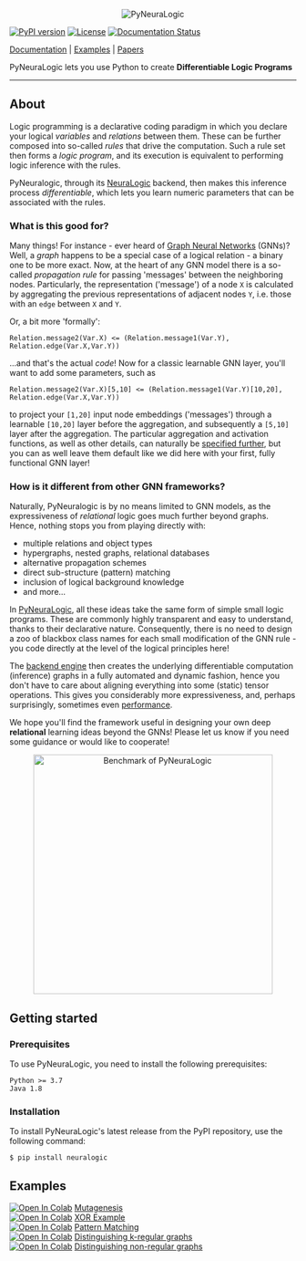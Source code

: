 <p align="center">
<img src="https://github.com/LukasZahradnik/PyNeuraLogic/blob/master/docs/_static/readme_logo.svg" alt="PyNeuraLogic" title="PyNeuraLogic"/>
</p>
  
[![PyPI version](https://badge.fury.io/py/neuralogic.svg)](https://badge.fury.io/py/neuralogic)
[![License](https://img.shields.io/pypi/l/neuralogic)](https://badge.fury.io/py/neuralogic)
[![Documentation Status](https://readthedocs.org/projects/pyneuralogic/badge/?version=latest)](https://pyneuralogic.readthedocs.io/en/latest/?badge=latest)



[Documentation](https://pyneuralogic.readthedocs.io/en/latest/) | [Examples](#Examples) | [Papers](https://github.com/GustikS/NeuraLogic#papers)

PyNeuraLogic lets you use Python to create **Differentiable Logic Programs**


[comment]: <> (PyNeuraLogic is a framework built on top of [NeuraLogic]&#40;https://github.com/GustikS/NeuraLogic&#41; which combines relational and deep learning.)

---

## About

Logic programming is a declarative coding paradigm in which you declare your logical _variables_ and _relations_ between them. These can be further composed into so-called _rules_ that drive the computation. Such a rule set then forms a _logic program_, and its execution is equivalent to performing logic inference with the rules.

PyNeuralogic, through its [NeuraLogic](https://github.com/GustikS/NeuraLogic) backend, then makes this inference process _differentiable_, which lets you learn numeric parameters that can be associated with the rules.

### What is this good for?

Many things! For instance - ever heard of [Graph Neural Networks](https://distill.pub/2021/gnn-intro/) (GNNs)? Well, a _graph_ happens to be a special case of a logical relation - a binary one to be more exact. Now, at the heart of any GNN model there is a so-called _propagation rule_ for passing 'messages' between the neighboring nodes. Particularly, the representation ('message') of a node `X` is calculated by aggregating the previous representations of adjacent nodes `Y`, i.e. those with an `edge` between `X` and `Y`. 

Or, a bit more 'formally':

```
Relation.message2(Var.X) <= (Relation.message1(Var.Y), Relation.edge(Var.X,Var.Y))
```

...and that's the actual _code_! Now for a classic learnable GNN layer, you'll want to add some parameters, such as

```
Relation.message2(Var.X)[5,10] <= (Relation.message1(Var.Y)[10,20], Relation.edge(Var.X,Var.Y))
```

to project your `[1,20]` input node embeddings ('messages') through a learnable ``[10,20]`` layer before the aggregation, and subsequently a `[5,10]` layer after the aggregation. The particular aggregation and activation functions, as well as other details, can naturally be [specified further](https://pyneuralogic.readthedocs.io/en/latest/language.html), but you can as well leave them default like we did here with your first, fully functional GNN layer!

### How is it different from other GNN frameworks?

Naturally, PyNeuralogic is by no means limited to GNN models, as the expressiveness of _relational_ logic goes much further beyond graphs. Hence, nothing stops you from playing directly with:
- multiple relations and object types
- hypergraphs, nested graphs, relational databases
- alternative propagation schemes
- direct sub-structure (pattern) matching
- inclusion of logical background knowledge
- and more...

In [PyNeuraLogic](https://dspace.cvut.cz/bitstream/handle/10467/97065/F3-DP-2021-Zahradnik-Lukas-Extending-Graph-Neural-Networks-with-Relational-Logic.pdf?sequence=-1&isAllowed=y), all these ideas take the same form of simple small logic programs. These are commonly highly transparent and easy to understand, thanks to their declarative nature. Consequently, there is no need to design a zoo of blackbox class names for each small modification of the GNN rule - you code directly at the level of the logical principles here!

The [backend engine](https://jair.org/index.php/jair/article/view/11203) then creates the underlying differentiable computation (inference) graphs in a fully automated and dynamic fashion, hence you don't have to care about aligning everything into some (static) tensor operations.
This gives you considerably more expressiveness, and, perhaps surprisingly, sometimes even [performance](https://arxiv.org/abs/2007.06286).


We hope you'll find the framework useful in designing your own deep **relational** learning ideas beyond the GNNs!
Please let us know if you need some guidance or would like to cooperate!

[comment]: <> (PyNeuraLogic allows users to encode machine learning problems via parameterized, rule-based constructs. Said constructs are based on a custom declarative language that follows a logic programming paradigm.)


<p align="center">
<img height="420px" src="https://github.com/LukasZahradnik/PyNeuraLogic/blob/benchmarks/docs/_static/benchmark.svg" alt="Benchmark of PyNeuraLogic" title="Benchmark of PyNeuraLogic"/>
</p>

## Getting started

[comment]: <> (### Supported backends)

[comment]: <> (PyNeuraLogic currently supports following backends &#40;to some extent&#41;, which have to be installed separately:)

[comment]: <> (- [DyNet]&#40;https://github.com/clab/dynet&#41;)

[comment]: <> (- Java)

[comment]: <> (- [PyTorch Geometric]&#40;https://github.com/rusty1s/pytorch_geometric&#41;)

### Prerequisites

To use PyNeuraLogic, you need to install the following prerequisites:

```
Python >= 3.7
Java 1.8
```

### Installation

To install PyNeuraLogic's latest release from the PyPI repository, use the following command:

```commandline
$ pip install neuralogic
```

## Examples

[![Open In Colab](https://colab.research.google.com/assets/colab-badge.svg)](https://colab.research.google.com/github/LukasZahradnik/PyNeuraLogic/blob/master/examples/Mutagenesis.ipynb) [Mutagenesis](https://github.com/LukasZahradnik/PyNeuraLogic/blob/master/examples/Mutagenesis.ipynb)
<br />
[![Open In Colab](https://colab.research.google.com/assets/colab-badge.svg)](https://colab.research.google.com/github/LukasZahradnik/PyNeuraLogic/blob/master/examples/IntroductionIntoPyNeuraLogic.ipynb) [XOR Example](https://github.com/LukasZahradnik/PyNeuraLogic/blob/master/examples/IntroductionIntoPyNeuraLogic.ipynb)
<br />
[![Open In Colab](https://colab.research.google.com/assets/colab-badge.svg)](https://colab.research.google.com/github/LukasZahradnik/PyNeuraLogic/blob/master/examples/PatternMatching.ipynb) [Pattern Matching](https://github.com/LukasZahradnik/PyNeuraLogic/blob/master/examples/PatternMatching.ipynb)
<br />
[![Open In Colab](https://colab.research.google.com/assets/colab-badge.svg)](https://colab.research.google.com/github/LukasZahradnik/PyNeuraLogic/blob/master/examples/DistinguishingKRegularGraphs.ipynb) [Distinguishing k-regular graphs](https://github.com/LukasZahradnik/PyNeuraLogic/blob/master/examples/DistinguishingKRegularGraphs.ipynb)
<br />
[![Open In Colab](https://colab.research.google.com/assets/colab-badge.svg)](https://colab.research.google.com/github/LukasZahradnik/PyNeuraLogic/blob/master/examples/DistinguishingNonRegularGraphs.ipynb) [Distinguishing non-regular graphs](https://github.com/LukasZahradnik/PyNeuraLogic/blob/master/examples/DistinguishingNonRegularGraphs.ipynb)
